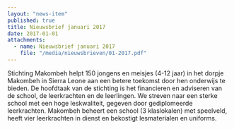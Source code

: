 ```yaml
---
layout: "news-item"
published: true
title: Nieuwsbrief januari 2017
date: 2017-01-01
attachments:
  - name: Nieuwsbrief januari 2017
    file: "/media/nieuwsbrieven/01-2017.pdf"
---
```


Stichting Makombeh helpt 150 jongens en meisjes (4-12 jaar) in het dorpje
Makombeh in Sierra Leone aan een betere toekomst door hen onderwijs te
bieden. De hoofdtaak van de stichting is het financieren en adviseren van de
school, de leerkrachten en de leerlingen. We streven naar een sterke
school met een hoge leskwaliteit, gegeven door gediplomeerde
leerkrachten. Makombeh beheert een school (3 klaslokalen) met speelveld,
heeft vier leerkrachten in dienst en bekostigt lesmaterialen en uniforms.

